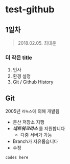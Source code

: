 # test-github

## 1일차

> 2018.02.05.
> 최대운

### 더 작은 title

1. 인사
2. 환경 설정
3. Git / Github History

## Git

2005년 <code>리눅스</code>에 의해 개발됨

- 분산 저장소 지행
- ***네트워크리스*** 를 지원합니다
  - 다중 서버가 가능
- Branch가 자유롭습니다
- 수정

```
codes here 

```
